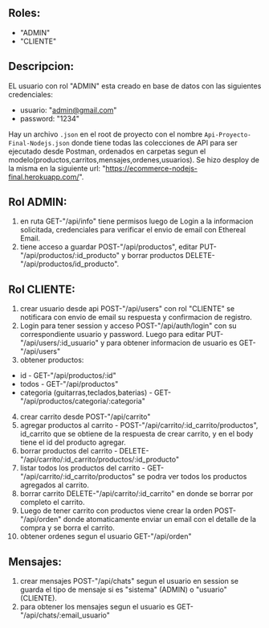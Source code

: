## Roles:
* "ADMIN"
* "CLIENTE"

## Descripcion:
EL usuario con rol "ADMIN" esta creado en base de datos con las siguientes credenciales:
* usuario: "admin@gmail.com"
* password: "1234"

Hay un archivo ```.json``` en el root de proyecto con el nombre ```Api-Proyecto-Final-Nodejs.json``` donde tiene todas las colecciones de API para ser ejecutado desde Postman, ordenados en carpetas segun el modelo(productos,carritos,mensajes,ordenes,usuarios). 
Se hizo desploy de la misma en la siguiente url: "https://ecommerce-nodejs-final.herokuapp.com/".

## Rol ADMIN:
1) en ruta GET-"/api/info" tiene permisos luego de Login a la informacion solicitada, credenciales para verificar el envio de email con Ethereal Email.
2) tiene acceso a guardar POST-"/api/productos", editar PUT-"/api/productos/:id_producto" y borrar productos DELETE-"/api/productos/id_producto".

## Rol CLIENTE:
1) crear usuario desde api POST-"/api/users" con rol "CLIENTE" se notificara con envio de email su respuesta y confirmacion de registro.
2) Login para tener session y acceso POST-"/api/auth/login" con su correspondiente usuario y password. Luego para editar PUT-"/api/users/:id_usuario" y para obtener informacion de usuario es GET-"/api/users"
3) obtener productos:
* id - GET-"/api/productos/:id"
* todos - GET-"/api/productos"
* categoria (guitarras,teclados,baterias) - GET-"/api/productos/categoria/:categoria"
4) crear carrito desde POST-"/api/carrito"
5) agregar productos al carrito - POST-"/api/carrito/:id_carrito/productos", id_carrito que se obtiene de la respuesta de crear carrito, y en el body tiene el id del producto agregar.
6) borrar productos del carrito - DELETE-"/api/carrito/:id_carrito/productos/:id_producto"
7) listar todos los productos del carrito - GET-"/api/carrito/:id_carrito/productos" se podra ver todos los productos agregados al carrito.
8) borrar carrito DELETE-"/api/carrito/:id_carrito" en donde se borrar por completo el carrito.
9) Luego de tener carrito con productos viene crear la orden POST-"/api/orden" donde atomaticamente enviar un email con el detalle de la compra y se borra el carrito.
10) obtener ordenes segun el usuario GET-"/api/orden"

## Mensajes:
1) crear mensajes POST-"/api/chats" segun el usuario en session se guarda el tipo de mensaje si es "sistema" (ADMIN) o "usuario" (CLIENTE).
2) para obtener los mensajes segun el usuario es GET-"/api/chats/:email_usuario"